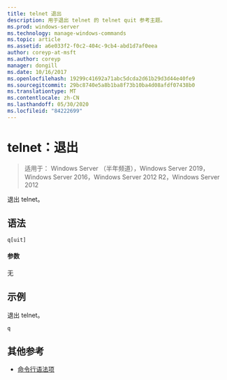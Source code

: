 ```yaml
---
title: telnet 退出
description: 用于退出 telnet 的 telnet quit 参考主题。
ms.prod: windows-server
ms.technology: manage-windows-commands
ms.topic: article
ms.assetid: a6e033f2-f0c2-404c-9cb4-abd1d7af0eea
author: coreyp-at-msft
ms.author: coreyp
manager: dongill
ms.date: 10/16/2017
ms.openlocfilehash: 19299c41692a71abc5dcda2d61b29d3d44e40fe9
ms.sourcegitcommit: 29bc8740e5a8b1ba8f73b10ba4d08afdf07438b0
ms.translationtype: MT
ms.contentlocale: zh-CN
ms.lasthandoff: 05/30/2020
ms.locfileid: "84222699"
---
```

# <a name="telnet-quit"></a>telnet：退出

> 适用于： Windows Server （半年频道），Windows Server 2019，Windows Server 2016，Windows Server 2012 R2，Windows Server 2012

退出 telnet。

## <a name="syntax"></a>语法
```
q[uit]
```
#### <a name="parameters"></a>参数
无
## <a name="examples"></a>示例
退出 telnet。
```
q
```
## <a name="additional-references"></a>其他参考
- [命令行语法项](command-line-syntax-key.md)
